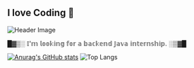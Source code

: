 ## I love Coding 👋

![Header Image](https://github.com/Hoangvinh261999/picture/blob/main/anhgit.png)
<p>█▓▒░ 𝕀'𝕞 𝕝𝕠𝕠𝕜𝕚𝕟𝕘 𝕗𝕠𝕣 𝕒 𝕓𝕒𝕔𝕜𝕖𝕟𝕕 𝕁𝕒𝕧𝕒 𝕚𝕟𝕥𝕖𝕣𝕟𝕤𝕙𝕚𝕡. ░▒▓█</p>

[![Anurag's GitHub stats](https://github-readme-stats.vercel.app/api?username=hoangvinh261999)](https://github.com/hoangvinh261999/github-readme-stats) ![Top Langs](https://github-readme-stats.vercel.app/api/top-langs/?username=hoangvinh261999&layout=compact)

